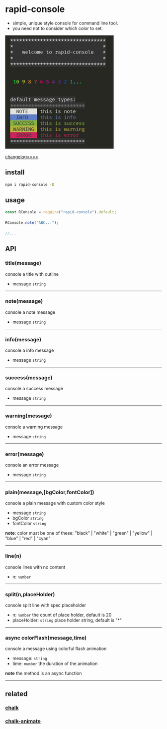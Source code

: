 # rapid-console

- simple, unique style console for command line tool.
- you need not to consider which color to set.

![rapid console](./assets/example.png)

[changelog>>>>](https://github.com/DZG-MELODY/rapid-console/blob/dev/CHANGELOG.md)

## install

```bash
npm i rapid-console -D
```

## usage

```js
const RConsole = require("rapid-console").default;

RConsole.note("ABC...");

//...
```

## API

### title(message)

console a title with outline

- message `string`

---

### note(message)

console a note message

- message `string`

---

### info(message)

console a info message

- message `string`

---

### success(message)

console a success message

- message `string`

---

### warning(message)

console a warning message

- message `string`

---

### error(message)

console an error message

- message `string`

---

### plain(message,[bgColor,fontColor])

console a plain message with custom color style

- message `string`
- bgColor `string`
- fontColor `string`

**note**: color must be one of these:
"black"
| "white"
| "green"
| "yellow"
| "blue"
| "red"
| "cyan"

---

### line(n)

console lines with no content

- n: `number`

---

### split(n,placeHolder)

console split line with spec placeholder

- n: `number` the count of place holder, default is 20
- placeHolder: `string` place holder string, default is "\*"

---

### **async** colorFlash(message,time)

console a message using colorful flash animation

- message: `string`
- time: `number` the duration of the animation

**note** the method is an async function

---

## related

### [chalk](https://github.com/chalk/chalk)

### [chalk-animate](https://github.com/bokub/chalk-animation)
